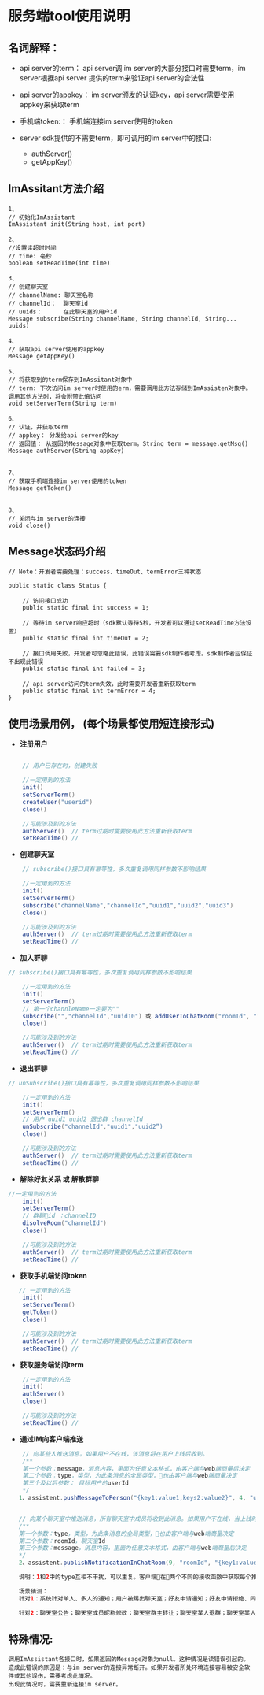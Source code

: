 
# 服务端tool使用说明


## 名词解释：

* api server的term： api server调 im server的大部分接口时需要term，im server根据api server 提供的term来验证api server的合法性
* api server的appkey： im server颁发的认证key，api server需要使用appkey来获取term
* 手机端token:： 手机端连接im server使用的token

* server sdk提供的不需要term，即可调用的im server中的接口:  

    * authServer()
    * getAppKey()


## ImAssitant方法介绍  

    1、
    // 初始化ImAssistant  
    ImAssistant init(String host, int port)  

    2、
    //设置读超时时间
    // time: 毫秒
    boolean setReadTime(int time)  

    3、
    // 创建聊天室 
    // channelName: 聊天室名称
    // channelId：  聊天室id
    // uuids：      在此聊天室的用户id
    Message subscribe(String channelName, String channelId, String... uuids)

    4、
    // 获取api server使用的appkey
    Message getAppKey()

    5、
    // 将获取到的term保存到ImAssitant对象中
    // term: 下次访问im server时使用的erm，需要调用此方法存储到ImAssisten对象中。调用其他方法时，将会附带此值访问
    void setServerTerm(String term)

    6、
    // 认证，并获取term
    // appkey： 分发给api server的key
    // 返回值： 从返回的Message对象中获取term。String term = message.getMsg()
    Message authServer(String appKey)


    7、
    // 获取手机端连接im server使用的token
    Message getToken()


    8、
    // 关闭与im server的连接
    void close()


## Message状态码介绍


    // Note：开发者需要处理：success、timeOut、termError三种状态

    public static class Status {

        // 访问接口成功
        public static final int success = 1;

        // 等待im server响应超时（sdk默认等待5秒，开发者可以通过setReadTime方法设置）
        public static final int timeOut = 2;

        // 接口调用失败，开发者可忽略此错误，此错误需要sdk制作者考虑。sdk制作者应保证不出现此错误
        public static final int failed = 3;

        // api server访问的term失效，此时需要开发者重新获取term
        public static final int termError = 4;
    }



## 使用场景用例， (每个场景都使用短连接形式)

* **注册用户**
```java

    // 用户已存在时，创建失败

    //一定用到的方法
    init()
    setServerTerm()
    createUser("userid")
    close()

    //可能涉及到的方法
    authServer()  // term过期时需要使用此方法重新获取term
    setReadTime() //
```

* **创建聊天室**
```java
    // subscribe()接口具有幂等性，多次重复调用同样参数不影响结果

    //一定用到的方法
    init()
    setServerTerm()
    subscribe("channelName","channelId","uuid1","uuid2","uuid3")
    close()

    //可能涉及到的方法
    authServer()  // term过期时需要使用此方法重新获取term
    setReadTime() //
```

* **加入群聊**
```java
// subscribe()接口具有幂等性，多次重复调用同样参数不影响结果

    //一定用到的方法
    init()
    setServerTerm()
    // 第一个channleName一定要为""
    subscribe("","channelId","uuid10") 或 addUserToChatRoom("roomId", "uuid1", "uuid2")
    close()

    //可能涉及到的方法
    authServer()  // term过期时需要使用此方法重新获取term
    setReadTime() //
```

* **退出群聊**
```java
// unSubscribe()接口具有幂等性，多次重复调用同样参数不影响结果

    //一定用到的方法
    init()
    setServerTerm()
    // 用户 uuid1 uuid2 退出群 channelId
    unSubscribe("channelId","uuid1","uuid2”)
    close()

    //可能涉及到的方法
    authServer()  // term过期时需要使用此方法重新获取term
    setReadTime() //
```


* **解除好友关系 或 解散群聊**
```java
//一定用到的方法
    init()
    setServerTerm()
    // 群聊id ：channelID
    disolveRoom("channelId")
    close()

    //可能涉及到的方法
    authServer()  // term过期时需要使用此方法重新获取term
    setReadTime() //
```

* **获取手机端访问token**
```java
   // 一定用到的方法
    init()
    setServerTerm()
    getToken()
    close()

    //可能涉及到的方法
    authServer()  // term过期时需要使用此方法重新获取term
    setReadTime() //
```

* **获取服务端访问term**
```java
    //一定用到的方法
    init()
    authServer()
    close()

    //可能涉及到的方法
    setReadTime() //
```

* **通过IM向客户端推送**
```java
    // 向某些人推送消息。如果用户不在线，该消息将在用户上线后收到。
    /**
    第一个参数：message，消息内容，里面为任意文本格式，由客户端与web端商量后决定
    第二个参数：type，类型，为此条消息的全局类型，也由客户端与web端商量决定
    第三个及以后参数： 目标用户的userId
    */
   1、assistent.pushMessageToPerson("{key1:value1,keys2:value2}", 4, "userId1", "userId0", "userId2");


   // 向某个聊天室中推送消息，所有聊天室中成员将收到此消息。如果用户不在线，当上线时将收到此推送。如果在用户不在线期间，用户被踢出聊天室，将不会收到此消息
   /**
   第一个参数：type，类型，为此条消息的全局类型，也由客户端与web端商量决定
   第二个参数：roomId，聊天室Id
   第三个参数：message，消息内容，里面为任意文本格式，由客户端与web端商量后决定
   */
   2、assistent.publishNotificationInChatRoom(9, "roomId", "{key1:value1,key2:value2}");

   说明：1和2中的type互相不干扰，可以重复。客户端在两个不同的接收函数中获取每个推送。

   场景猜测：
   针对1：系统针对单人、多人的通知；用户被踢出聊天室；好友申请通知；好友申请拒绝、同意通知等；

   针对2：聊天室公告；聊天室成员昵称修改；聊天室群主转让；聊天室某人退群；聊天室某人进群；

```


## 特殊情况:
    调用ImAssistant各接口时，如果返回的Message对象为null。这种情况是读错误引起的。
    造成此错误的原因是：与im server的连接异常断开。如果开发者所处环境连接容易被安全软件或其他误伤，需要考虑此情况。
    出现此情况时，需要重新连接im server。






